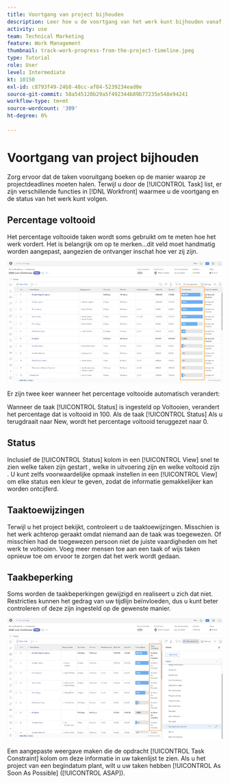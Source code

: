 ```yaml
---
title: Voortgang van project bijhouden
description: Leer hoe u de voortgang van het werk kunt bijhouden vanaf de projecttijdlijn in [!DNL  Workfront] het gebruiken van percent volledig, status, taken, of beperkingen.
activity: use
team: Technical Marketing
feature: Work Management
thumbnail: track-work-progress-from-the-project-timeline.jpeg
type: Tutorial
role: User
level: Intermediate
kt: 10150
exl-id: c8793f49-24b8-48cc-af84-5239234ead0e
source-git-commit: 58a545120b29a5f492344b89b77235e548e94241
workflow-type: tm+mt
source-wordcount: '309'
ht-degree: 0%

---
```


# Voortgang van project bijhouden

Zorg ervoor dat de taken vooruitgang boeken op de manier waarop ze projectdeadlines moeten halen. Terwijl u door de [!UICONTROL Task] list, er zijn verschillende functies in [!DNL  Workfront] waarmee u de voortgang en de status van het werk kunt volgen.

## Percentage voltooid

Het percentage voltooide taken wordt soms gebruikt om te meten hoe het werk vordert. Het is belangrijk om op te merken...dit veld moet handmatig worden aangepast, aangezien de ontvanger inschat hoe ver zij zijn.

![Lijst met projecttaken weergeven [!UICONTROL Percent Complete] kolom](assets/planner-fund-task-percent-complete.png)

Er zijn twee keer wanneer het percentage voltooide automatisch verandert:

Wanneer de taak [!UICONTROL Status] is ingesteld op Voltooien, verandert het percentage dat is voltooid in 100.
Als de taak [!UICONTROL Status] Als u terugdraait naar New, wordt het percentage voltooid teruggezet naar 0.

## Status

Inclusief de [!UICONTROL Status] kolom in een [!UICONTROL View] snel te zien welke taken zijn gestart , welke in uitvoering zijn en welke voltooid zijn . U kunt zelfs voorwaardelijke opmaak instellen in een [!UICONTROL View] om elke status een kleur te geven, zodat de informatie gemakkelijker kan worden ontcijferd.

## Taaktoewijzingen

Terwijl u het project bekijkt, controleert u de taaktoewijzingen. Misschien is het werk achterop geraakt omdat niemand aan de taak was toegewezen. Of misschien had de toegewezen persoon niet de juiste vaardigheden om het werk te voltooien. Voeg meer mensen toe aan een taak of wijs taken opnieuw toe om ervoor te zorgen dat het werk wordt gedaan.

## Taakbeperking

Soms worden de taakbeperkingen gewijzigd en realiseert u zich dat niet. Restricties kunnen het gedrag van uw tijdlijn beïnvloeden, dus u kunt beter controleren of deze zijn ingesteld op de gewenste manier.

![Lijst met projecttaken met de taakbeperkingskolom](assets/planner-fund-task-constraint.png)

Een aangepaste weergave maken die de opdracht [!UICONTROL Task Constraint] kolom om deze informatie in uw takenlijst te zien. Als u het project van een begindatum plant, wilt u uw taken hebben [!UICONTROL As Soon As Possible] ([!UICONTROL ASAP]).
